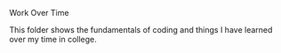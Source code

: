 Work Over Time

This folder shows the fundamentals of coding and things I have learned over my time in college.
